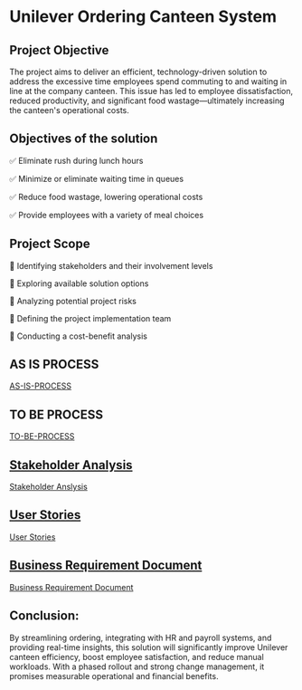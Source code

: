 # Unilever Ordering Canteen System

## Project Objective

The project aims to deliver an efficient, technology-driven solution to address the excessive time employees spend commuting to and waiting in line at the company canteen. This issue has led to employee dissatisfaction, reduced productivity, and significant food wastage—ultimately increasing the canteen's operational costs.

  ## Objectives of the solution

✅ Eliminate rush during lunch hours

✅ Minimize or eliminate waiting time in queues

✅ Reduce food wastage, lowering operational costs

✅ Provide employees with a variety of meal choices

## Project Scope

🔹 Identifying stakeholders and their involvement levels

🔹 Exploring available solution options

🔹 Analyzing potential project risks

🔹 Defining the project implementation team

🔹 Conducting a cost-benefit analysis

## AS IS PROCESS
<a href="https://github.com/adeeyinwoot/Business-Analysis-Project/blob/main/AS-IS%20PROCESS.docx">AS-IS-PROCESS</a>

## TO BE PROCESS
<a href="https://github.com/adeeyinwoot/Business-Analysis-Project/blob/main/TO-BE%20PROCESS.docx">TO-BE-PROCESS

## Stakeholder Analysis
<a href="https://github.com/adeeyinwoot/Business-Analysis-Project/blob/main/Stakeholder%20Analysis.docx"> Stakeholder Anslysis

## User Stories
<a href="https://github.com/adeeyinwoot/Business-Analysis-Project/blob/main/USER%20STORIES.docx"> User Stories

## Business Requirement Document
<a href="https://github.com/adeeyinwoot/Business-Analysis-Project/blob/main/Business%20Requirement%20Document.docx">Business Requirement Document</a>

## Conclusion:
By streamlining ordering, integrating with HR and payroll systems, and providing real-time insights, this solution will significantly improve Unilever canteen efficiency, boost employee satisfaction, and reduce manual workloads.
With a phased rollout and strong change management, it promises measurable operational and financial benefits.
